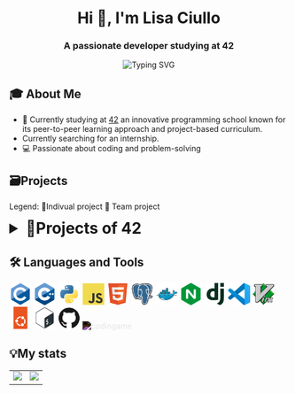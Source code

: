 <h1 align="center">Hi 👋, I'm Lisa Ciullo</h1>
<h3 align="center">A passionate developer studying at 42</h3>

<p align="center">
  <img src="https://readme-typing-svg.herokuapp.com?font=Fira+Code&pause=1000&random=false&width=435&lines=42+Student;Software+Developer" alt="Typing SVG" />
</p>

## 🎓 About Me
- 🌱 Currently studying at [42](https://42.fr/)  an innovative programming school known for its peer-to-peer learning approach and project-based curriculum.
- Currently searching for an internship.
- 💻 Passionate about coding and problem-solving

## 🗃️Projects

Legend:
👤Indivual project
👥 Team project

<details>
<summary style="font-size: 2em""><strong>🚀Projects of 42</strong></summary>

* [Transcendance](https://github.com/lciullo/Transcendence) :👥 The final team project of 42. This is a SPA website game inspired of the original pong game. It is code with django, boostrap, threejs,  all scores are stored in a local blockchain.  

* [Minishell](https://github.com/lciullo/Minishell) : 👥 A minimal implementation of a shell based on bash, code in C.

* [IRC](https://github.com/lciullo/IRC) : 👥 A chat server based on the IRC protocol with basic commands, code in C++.

* [Cub3D](https://github.com/lciullo/cub3D) : 👥 An implementation of raycasting, inspired by classic Doom-style graphics and method, code in C.

* [SnowCrash](https://github.com/lciullo/SnowCrash) : 👥 A cybersecurity CTF (Capture The Flag) project, focused on discovering and exploiting various security vulnerabilities.

* [Inception](https://github.com/lciullo/Inception) : 👤 A Docker infrastructure project setting up a WordPress website with NGINX, MariaDB, and PHP in separate containers.

* [CPP_Piscine](https://github.com/lciullo/CPP_Piscine) :👤 A comprehensive dive into C++ fundamentals through 9 modules, covering basics to advanced features like templates and STL.

* [Pipex](https://github.com/lciullo/pipex) : 👤 A program that recreates the functionality of shell pipes (|) in C, handling inter-process communication.

* [Push_swap](https://github.com/lciullo/push_swap) : 👤 An efficient sorting algorithm implementation using two stacks and a limited set of operations.

* [Philosopher](https://github.com/lciullo/philo) : 👤 A solution to the dining philosophers problem using threads and mutexes to handle synchronization.

</details>

## 🛠 Languages and Tools
<p align="left">
<img src="https://raw.githubusercontent.com/devicons/devicon/master/icons/c/c-original.svg" alt="c" width="40" height="40"/>
<img src="https://raw.githubusercontent.com/devicons/devicon/master/icons/cplusplus/cplusplus-original.svg" alt="cplusplus" width="40" height="40"/>
<img src="https://raw.githubusercontent.com/devicons/devicon/master/icons/python/python-original.svg" alt="python" width="40" height="40"/>
<img src="https://raw.githubusercontent.com/devicons/devicon/master/icons/javascript/javascript-original.svg" alt="javascript" width="40" height="40"/>
<img src="https://raw.githubusercontent.com/devicons/devicon/master/icons/html5/html5-original.svg" alt="html5" width="40" height="40"/>
<img src="https://raw.githubusercontent.com/devicons/devicon/master/icons/postgresql/postgresql-original.svg" alt="postgresql" width="40" height="40"/>
<img src="https://raw.githubusercontent.com/devicons/devicon/master/icons/docker/docker-original.svg" alt="docker" width="40" height="40"/>
<img src="https://raw.githubusercontent.com/devicons/devicon/master/icons/nginx/nginx-original.svg" alt="nginx" width="40" height="40"/>
<img src="https://raw.githubusercontent.com/devicons/devicon/master/icons/django/django-plain.svg" alt="django" width="40" height="40"/>
<img src="https://raw.githubusercontent.com/devicons/devicon/master/icons/vscode/vscode-original.svg" alt="vscode" width="40" height="40"/>
<img src="https://raw.githubusercontent.com/devicons/devicon/master/icons/vim/vim-original.svg" alt="vim" width="40" height="40"/>
<img src="https://raw.githubusercontent.com/devicons/devicon/master/icons/ubuntu/ubuntu-plain.svg" alt="ubuntu" width="40" height="40"/>
<img src="https://raw.githubusercontent.com/devicons/devicon/master/icons/bash/bash-original.svg" alt="bash" width="40" height="40"/>
<img src="https://raw.githubusercontent.com/devicons/devicon/master/icons/github/github-original.svg" alt="github" width="40" height="40"/>
<img src="https://raw.githubusercontent.com/simple-icons/simple-icons/develop/icons/codingame.svg" alt="codingame" width="40" height="40" style="filter: invert(1)"/>
</p>


## 💡My stats
<table>
  <tr>
    <td>
      <img src="https://github-readme-stats.vercel.app/api/top-langs/?username=lciullo&layout=compact" />
    </td>
    <td>
      <img src="https://github-readme-stats.vercel.app/api?username=lciullo&show_icons=true&theme=default" />
    </td>
  </tr>
</table>

